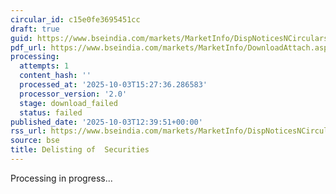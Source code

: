 ```yaml
---
circular_id: c15e0fe3695451cc
draft: true
guid: https://www.bseindia.com/markets/MarketInfo/DispNoticesNCirculars.aspx?Noticeid={1341A56F-E566-49C2-A629-8F767AD40D57}&noticeno=20251003-35&dt=10/03/2025&icount=35&totcount=57&flag=0
pdf_url: https://www.bseindia.com/markets/MarketInfo/DownloadAttach.aspx?id=20251003-35&attachedId=
processing:
  attempts: 1
  content_hash: ''
  processed_at: '2025-10-03T15:27:36.286583'
  processor_version: '2.0'
  stage: download_failed
  status: failed
published_date: '2025-10-03T12:39:51+00:00'
rss_url: https://www.bseindia.com/markets/MarketInfo/DispNoticesNCirculars.aspx?Noticeid={1341A56F-E566-49C2-A629-8F767AD40D57}&noticeno=20251003-35&dt=10/03/2025&icount=35&totcount=57&flag=0
source: bse
title: Delisting of  Securities
---
```


Processing in progress...